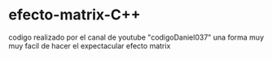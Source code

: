 # efecto-matrix-C++
codigo realizado por el canal de youtube "codigoDaniel037"
una forma muy muy facil de hacer el expectacular efecto matrix
